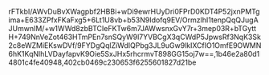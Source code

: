 rFTkbI/AWvDuBvXWagpbf2HBBi+wDi9ewrHUyDri0FPrD0KDT4P52jxnPMTgima+E633ZPfxFKaFxg5+6Lt1U8vb+b53N9Idofq9EV/OrmzlhI1tenpQqQJugAJUmwnIM/+w1WWd8zbBTCIeFKTw6m7JAWwsnxGvY7r+3mep03R+bTGyttH+749NnVeZot463HTmPEn7snSQyW9l7YVBCgX3qCWdP5JpwsRf3NqK3Sk2c8eWZMiEKswDVf/9FYDgQqlZiWdIQPbg3JL9uGw9lkIXCfIO1OmfE9OWMN6hK1KqNlhLVDayfapvK9Oie5SxJHx5rhcrmvT898GG15oj7w==,1b46e2a80d14801c4fe40948,402cb0469c230653f6255601827d21be